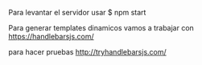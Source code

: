 
Para levantar el servidor usar
$ npm start

Para generar templates dinamicos vamos a trabajar con 
https://handlebarsjs.com/

para hacer pruebas
http://tryhandlebarsjs.com/